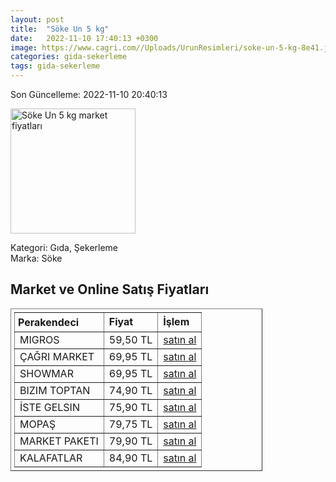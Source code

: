 ```yaml
---
layout: post
title:  "Söke Un 5 kg"
date:   2022-11-10 17:40:13 +0300
image: https://www.cagri.com//Uploads/UrunResimleri/soke-un-5-kg-8e41.jpg
categories: gida-sekerleme
tags: gida-sekerleme
---
```


Son Güncelleme: 2022-11-10 20:40:13

<img src="https://www.cagri.com//Uploads/UrunResimleri/soke-un-5-kg-8e41.jpg" width="200" alt="Söke Un 5 kg market fiyatları" />

Kategori: Gıda, Şekerleme
<br />
Marka: Söke

<h2>Market ve Online Satış Fiyatları</h2>

<table border="1" style="padding: 5px;width:80%;">
  <tr>
    <td style="padding: 5px;"><strong>Perakendeci</strong></td>
    <td><strong>Fiyat</strong></td>
    <td><strong>İşlem</strong></td>
  </tr>
  <tr>
              <td title="Migros">MIGROS</td>
              <td>59,50 TL</td>
              <td><a title="Migros" target="_blank" href="https://www.migros.com.tr/soke-un-5-kg-p-4c73e5">satın al</a></td>
            </tr><tr>
              <td title="Çağrı Market">ÇAĞRI MARKET</td>
              <td>69,95 TL</td>
              <td><a title="Çağrı Market" target="_blank" href="https://www.cagri.com/soke-un-5-kg">satın al</a></td>
            </tr><tr>
              <td title="Showmar">SHOWMAR</td>
              <td>69,95 TL</td>
              <td><a title="Showmar" target="_blank" href="https://www.showmar.com.tr/urun/soke-un-5kg">satın al</a></td>
            </tr><tr>
              <td title="Bizim Toptan">BIZIM TOPTAN</td>
              <td>74,90 TL</td>
              <td><a title="Bizim Toptan" target="_blank" href="https://www.bizimtoptan.com.tr/soke-un-geleneksel-5-kg">satın al</a></td>
            </tr><tr>
              <td title="İste Gelsin">İSTE GELSIN</td>
              <td>75,90 TL</td>
              <td><a title="İste Gelsin" target="_blank" href="https://www.istegelsin.com/urun/soke-un-5-kg_SKE6-AD">satın al</a></td>
            </tr><tr>
              <td title="Mopaş">MOPAŞ</td>
              <td>79,75 TL</td>
              <td><a title="Mopaş" target="_blank" href="https://www.mopas.com.tr/soke-un-5-kg/p/54514">satın al</a></td>
            </tr><tr>
              <td title="Market Paketi">MARKET PAKETI</td>
              <td>79,90 TL</td>
              <td><a title="Market Paketi" target="_blank" href="https://www.marketpaketi.com.tr/soke-un-5-kg-p-518845">satın al</a></td>
            </tr><tr>
              <td title="Kalafatlar">KALAFATLAR</td>
              <td>84,90 TL</td>
              <td><a title="Kalafatlar" target="_blank" href="https://www.kalafatlar.com/urun/soke-un-5-kg">satın al</a></td>
            </tr>
</table>
